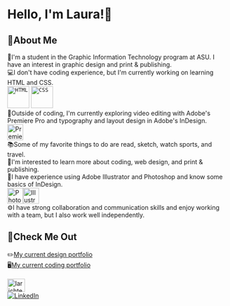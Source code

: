 <h1>Hello, I'm Laura!👋</h1>
<section>
<body>
  <h2>🔷About Me</h2>
<p>🎒I'm a student in the Graphic Information Technology program at ASU. I have an interest in graphic design and print & publishing.<br>
💻I don't have coding experience, but I'm currently working on learning HTML and CSS. <br>
	<code><img width="50" src="https://user-images.githubusercontent.com/25181517/192158954-f88b5814-d510-4564-b285-dff7d6400dad.png" alt="HTML" title="HTML"/></code>
	<code><img width="50" src="https://user-images.githubusercontent.com/25181517/183898674-75a4a1b1-f960-4ea9-abcb-637170a00a75.png" alt="CSS" title="CSS"/></code><br>
🎥Outside of coding, I'm currently exploring video editing with Adobe's Premiere Pro and typography and layout design in Adobe's InDesign. <br>
  <a href="https://www.adobe.com/uk/products/premiere.html" target="_blank" rel="noreferrer"><img src="https://raw.githubusercontent.com/danielcranney/readme-generator/main/public/icons/skills/premierepro-colored.svg" width="36" height="36" alt="Premiere Pro" /></a><br>
📚Some of my favorite things to do are read, sketch, watch sports, and travel. <br>
💭I'm interested to learn more about coding, web design, and print & publishing.<br>
🧠I have experience using Adobe Illustrator and Photoshop and know some basics of InDesign.<br>
  <a href="https://www.adobe.com/uk/products/photoshop.html" target="_blank" rel="noreferrer"><img src="https://raw.githubusercontent.com/danielcranney/readme-generator/main/public/icons/skills/photoshop-colored.svg" width="36" height="36" alt="Photoshop" /></a><a href="https://www.adobe.com/uk/products/illustrator.html" target="_blank" rel="noreferrer"><img src="https://raw.githubusercontent.com/danielcranney/readme-generator/main/public/icons/skills/illustrator-colored.svg" width="36" height="36" alt="Illustrator" /></a><br>
⚙️I have strong collaboration and communication skills and enjoy working with a team, but I also work well independently.<br></p>
  <h2>🔶Check Me Out</h2>
  ✏️<a href="https://larichte.myportfolio.com/">My current design portfolio</a><br>
  🖥️<a href="https://github.com/larichte/larichte">My current coding portfolio</a><br>
 <br>
  <section> 
  <a href="https://codepen.io/larichte" target="blank"><img align="center" src="https://raw.githubusercontent.com/rahuldkjain/github-profile-readme-generator/master/src/images/icons/Social/codepen.svg" alt="larichte" height="30" width="40" /></a><br>
    <a href="https://www.linkedin.com/in/laura-richter-96b795299/" target="_blank"><img src="https://img.shields.io/badge/LinkedIn-%230077B5.svg?&style=flat-square&logo=linkedin&logoColor=white" alt="LinkedIn"></a><br>
 </section>
</body>
</section> 
<!--
**larichte/larichte** is a ✨ _special_ ✨ repository because its `README.md` (this file) appears on your GitHub profile.

Here are some ideas to get you started:

- 🔭 I’m currently working on ...
- 🌱 I’m currently learning ...
- 👯 I’m looking to collaborate on ...
- 🤔 I’m looking for help with ...
- 💬 Ask me about ...
- 📫 How to reach me: ...
- 😄 Pronouns: ...
- ⚡ Fun fact: ...
-->
